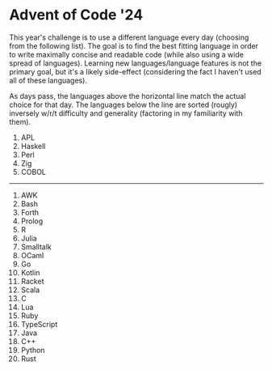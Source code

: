 # Advent of Code '24

This year's challenge is to use a different language every day (choosing from the following list).
The goal is to find the best fitting language in order to write maximally concise and readable code (while also using a wide spread of languages).
Learning new languages/language features is not the primary goal, but it's a likely side-effect (considering the fact I haven't used all of these languages).

As days pass, the languages above the horizontal line match the actual choice for that day.
The languages below the line are sorted (rougly) inversely w/r/t difficulty and generality (factoring in my familiarity with them).

1. APL
1. Haskell
1. Perl
1. Zig
1. COBOL

---

1. AWK
1. Bash
1. Forth
1. Prolog
1. R
1. Julia
1. Smalltalk
1. OCaml
1. Go
1. Kotlin
1. Racket
1. Scala
1. C
1. Lua
1. Ruby
1. TypeScript
1. Java
1. C++
1. Python
1. Rust
